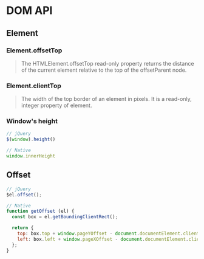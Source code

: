 # DOM API

## Element

### Element.offsetTop

> The HTMLElement.offsetTop read-only property returns the distance of the current element relative to the top of the offsetParent node.

### Element.clientTop

> The width of the top border of an element in pixels. It is a read-only, integer property of element.

### Window's height

``` js
// jQuery
$(window).height()

// Native
window.innerHeight
```

## Offset

``` js
// jQuery
$el.offset();

// Native
function getOffset (el) {
  const box = el.getBoundingClientRect();

  return {
    top: box.top + window.pageYOffset - document.documentElement.clientTop,
    left: box.left + window.pageXOffset - document.documentElement.clientLeft
  };
}
```



